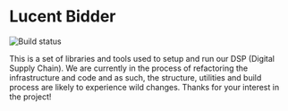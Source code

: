 # Lucent Bidder

![Build status](https://telefrek.visualstudio.com/8a1046cb-0394-4a2c-8944-5c87fd112bed/_apis/build/status/1)

This is a set of libraries and tools used to setup and run our DSP (Digital Supply Chain).  We are currently in the process of refactoring the infrastructure and code and as such, the structure, utilities and build process are likely to experience wild changes.  Thanks for your interest in the project!